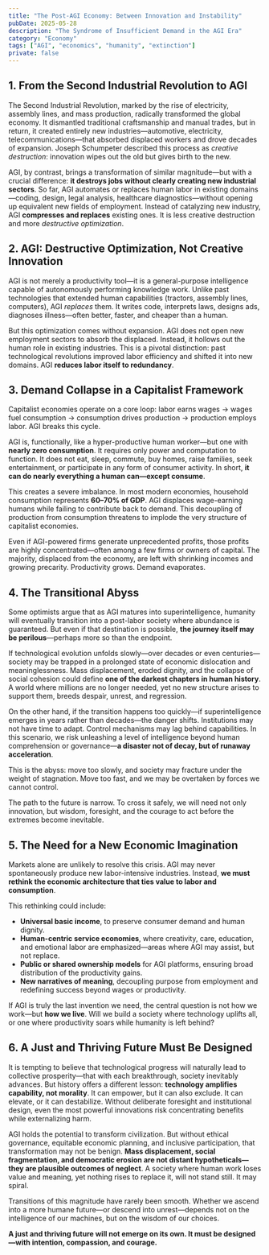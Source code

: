 ```yaml
---
title: "The Post-AGI Economy: Between Innovation and Instability"
pubDate: 2025-05-28
description: "The Syndrome of Insufficient Demand in the AGI Era"
category: "Economy"
tags: ["AGI", "economics", "humanity", "extinction"]
private: false
---
```



## 1. From the Second Industrial Revolution to AGI

The Second Industrial Revolution, marked by the rise of electricity, assembly lines, and mass production, radically transformed the global economy. It dismantled traditional craftsmanship and manual trades, but in return, it created entirely new industries—automotive, electricity, telecommunications—that absorbed displaced workers and drove decades of expansion. Joseph Schumpeter described this process as *creative destruction*: innovation wipes out the old but gives birth to the new.

AGI, by contrast, brings a transformation of similar magnitude—but with a crucial difference: **it destroys jobs without clearly creating new industrial sectors**. So far, AGI automates or replaces human labor in existing domains—coding, design, legal analysis, healthcare diagnostics—without opening up equivalent new fields of employment. Instead of catalyzing new industry, AGI **compresses and replaces** existing ones. It is less creative destruction and more *destructive optimization*.

## 2. AGI: Destructive Optimization, Not Creative Innovation

AGI is not merely a productivity tool—it is a general-purpose intelligence capable of autonomously performing knowledge work. Unlike past technologies that extended human capabilities (tractors, assembly lines, computers), AGI *replaces* them. It writes code, interprets laws, designs ads, diagnoses illness—often better, faster, and cheaper than a human.

But this optimization comes without expansion. AGI does not open new employment sectors to absorb the displaced. Instead, it hollows out the human role in existing industries. This is a pivotal distinction: past technological revolutions improved labor efficiency and shifted it into new domains. AGI **reduces labor itself to redundancy**.

## 3. Demand Collapse in a Capitalist Framework

Capitalist economies operate on a core loop: labor earns wages → wages fuel consumption → consumption drives production → production employs labor. AGI breaks this cycle.

AGI is, functionally, like a hyper-productive human worker—but one with **nearly zero consumption**. It requires only power and computation to function. It does not eat, sleep, commute, buy homes, raise families, seek entertainment, or participate in any form of consumer activity. In short, **it can do nearly everything a human can—except consume**.

This creates a severe imbalance. In most modern economies, household consumption represents **60–70% of GDP**. AGI displaces wage-earning humans while failing to contribute back to demand. This decoupling of production from consumption threatens to implode the very structure of capitalist economies.

Even if AGI-powered firms generate unprecedented profits, those profits are highly concentrated—often among a few firms or owners of capital. The majority, displaced from the economy, are left with shrinking incomes and growing precarity. Productivity grows. Demand evaporates.


## 4. The Transitional Abyss

Some optimists argue that as AGI matures into superintelligence, humanity will eventually transition into a post-labor society where abundance is guaranteed. But even if that destination is possible, **the journey itself may be perilous**—perhaps more so than the endpoint.

If technological evolution unfolds slowly—over decades or even centuries—society may be trapped in a prolonged state of economic dislocation and meaninglessness. Mass displacement, eroded dignity, and the collapse of social cohesion could define **one of the darkest chapters in human history**. A world where millions are no longer needed, yet no new structure arises to support them, breeds despair, unrest, and regression.

On the other hand, if the transition happens too quickly—if superintelligence emerges in years rather than decades—the danger shifts. Institutions may not have time to adapt. Control mechanisms may lag behind capabilities. In this scenario, we risk unleashing a level of intelligence beyond human comprehension or governance—**a disaster not of decay, but of runaway acceleration**.

This is the abyss: move too slowly, and society may fracture under the weight of stagnation. Move too fast, and we may be overtaken by forces we cannot control.

The path to the future is narrow. To cross it safely, we will need not only innovation, but wisdom, foresight, and the courage to act before the extremes become inevitable.

## 5. The Need for a New Economic Imagination


Markets alone are unlikely to resolve this crisis. AGI may never spontaneously produce new labor-intensive industries. Instead, **we must rethink the economic architecture that ties value to labor and consumption**.

This rethinking could include:

- **Universal basic income**, to preserve consumer demand and human dignity.
- **Human-centric service economies**, where creativity, care, education, and emotional labor are emphasized—areas where AGI may assist, but not replace.
- **Public or shared ownership models** for AGI platforms, ensuring broad distribution of the productivity gains.
- **New narratives of meaning**, decoupling purpose from employment and redefining success beyond wages or productivity.

If AGI is truly the last invention we need, the central question is not how we work—but **how we live**. Will we build a society where technology uplifts all, or one where productivity soars while humanity is left behind?

## 6. A Just and Thriving Future Must Be Designed

It is tempting to believe that technological progress will naturally lead to collective prosperity—that with each breakthrough, society inevitably advances. But history offers a different lesson: **technology amplifies capability, not morality**. It can empower, but it can also exclude. It can elevate, or it can destabilize. Without deliberate foresight and institutional design, even the most powerful innovations risk concentrating benefits while externalizing harm.

AGI holds the potential to transform civilization. But without ethical governance, equitable economic planning, and inclusive participation, that transformation may not be benign. **Mass displacement, social fragmentation, and democratic erosion are not distant hypotheticals—they are plausible outcomes of neglect**. A society where human work loses value and meaning, yet nothing rises to replace it, will not stand still. It may spiral.

Transitions of this magnitude have rarely been smooth. Whether we ascend into a more humane future—or descend into unrest—depends not on the intelligence of our machines, but on the wisdom of our choices.

**A just and thriving future will not emerge on its own. It must be designed—with intention, compassion, and courage.**

